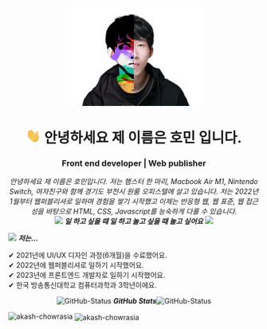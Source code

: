 <p align="center">
  <img src="./images/profile.png" height="200"/>
</p>
<h1 align="center"><img src="https://raw.githubusercontent.com/ABSphreak/ABSphreak/master/gifs/Hi.gif" width="30px">&nbsp;안녕하세요 제 이름은 호민 입니다.</h1>
<h3 align="center">Front end developer | Web publisher</h3>

<p align="center">
  <em>
  안녕하세요 제 이름은 호민입니다. 저는 햄스터 한 마리, Macbook Air M1, Nintendo Switch, 여자친구와 함께 경기도 부천시 원룸 오피스텔에 살고 있습니다. 저는 2022년 1월부터 웹퍼블리셔로 일하며 경험을 쌓기 시작했고 이제는 반응형 웹, 웹 표준, 웹 접근성을 바탕으로 HTML, CSS, Javascript를 능숙하게 다룰 수 있습니다.
  </em> 
  <br>
  <img src="https://media.giphy.com/media/VgCDAzcKvsR6OM0uWg/giphy.gif" width="50" /> <b><i>일 하고 싶을 때 일 하고 놀고 싶을 때 놀고 싶어요</i></b> <img src="https://media.giphy.com/media/7j2hfyeVcDtf2/giphy.gif" width="50" />
</p>

<img src="https://media.giphy.com/media/ObNTw8Uzwy6KQ/giphy.gif" width="30px">&nbsp;**_저는..._**

✔ 2021년에 UI/UX 디자인 과정(6개월)을 수료했어요. <br>
✔ 2022년에 웹퍼블리셔로 일하기 시작했어요.<br>
✔ 2023년에 프론트엔드 개발자로 일하기 시작했어요.<br>
✔ 한국 방송통신대학교 컴퓨터과학과 3학년이에요.<br>

  <p align="center">
 <img src="https://media.giphy.com/media/8UHRm5oY4k4FDxq5QG/giphy.gif" width="30px" alt="GitHub-Status"/>&nbsp;<i><b>GitHub Stats</b></i><img src="https://media.giphy.com/media/8UHRm5oY4k4FDxq5QG/giphy.gif" width="30px" alt="GitHub-Status"/></p>
<p><img align="left" src="https://github-readme-stats.vercel.app/api/top-langs?username=mynameishomin&show_icons=true&locale=en&layout=compact" alt="akash-chowrasia" /></p>

<p>&nbsp;<img align="center" src="https://github-readme-stats.vercel.app/api?username=mynameishomin&show_icons=true&locale=en" alt="akash-chowrasia" width="410" /></p>
